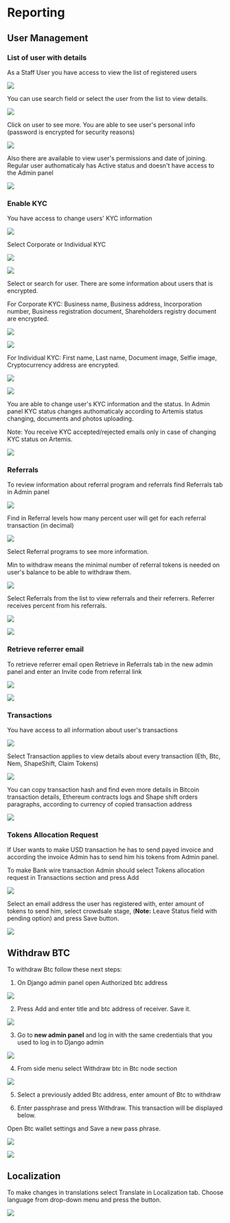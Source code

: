 # Reporting

## **User Management**

### **List of user with details**

As a Staff User you have access to view the list of registered users

![](../../.gitbook/assets/image%20%2811%29.png)

You can use search field or select the user from the list to view details.

![](../../.gitbook/assets/image%20%2818%29.png)

Click on user to see more. You are able to see user's personal info \(password is encrypted for security reasons\)

![](../../.gitbook/assets/image%20%2824%29.png)

Also there are available to view user's permissions and date of joining. Regular user authomaticaly has Active status and doesn't have access to the Admin panel

![](../../.gitbook/assets/image%20%285%29.png)

### **Enable KYC**

You have access to change users' KYC information

![](../../.gitbook/assets/image%20%2817%29.png)

Select Corporate or Individual KYC

![](../../.gitbook/assets/image%20%2851%29.png)

![](../../.gitbook/assets/image%20%2839%29.png)

Select or search for user. There are some information about users that is encrypted.

For Corporate KYC: Business name, Business address, Incorporation number, Business registration document, Shareholders registry document are encrypted.

![](../../.gitbook/assets/image%20%2810%29.png)

![](../../.gitbook/assets/image%20%288%29.png)

For Individual KYC: First name, Last name, Document image, Selfie image, Cryptocurrency address are encrypted.

![](../../.gitbook/assets/image%20%2841%29.png)

![](../../.gitbook/assets/image%20%2848%29.png)

You are able to change user's KYC information and the status. In Admin panel KYC status changes authomaticaly according to Artemis status changing, documents and photos uploading.

Note: You receive KYC accepted/rejected emails only in case of changing KYC status on Artemis.

![](../../.gitbook/assets/image%20%2843%29.png)



### **Referrals**

To review information about referral program and referrals find Referrals tab in Admin panel

![](../../.gitbook/assets/image%20%2830%29.png)

Find in Referral levels how many percent user will get for each referral transaction \(in decimal\)

![](../../.gitbook/assets/image%20%2844%29.png)

Select Referral programs to see more information.

Min to withdraw means the minimal number of referral tokens is needed on user's balance to be able to withdraw them.

![](../../.gitbook/assets/image%20%2838%29.png)

Select Referrals from the list to view referrals and their referrers. Referrer receives percent from his referrals.

![](../../.gitbook/assets/image%20%2832%29.png)

![](../../.gitbook/assets/image%20%2814%29.png)

### **Retrieve referrer email**

To retrieve referrer email open Retrieve in Referrals tab in the new admin panel and enter an Invite code from referral link

![](../../.gitbook/assets/image%20%2825%29.png)

![](../../.gitbook/assets/image%20%2828%29.png)

### **Transactions**

You have access to all information about user's transactions

![](../../.gitbook/assets/image%20%284%29.png)

Select Transaction applies to view details about every transaction \(Eth, Btc, Nem, ShapeShift, Claim Tokens\)

![](../../.gitbook/assets/image%20%283%29.png)

You can copy transaction hash and find even more details in Bitcoin transaction details, Ethereum contracts logs and Shape shift orders paragraphs, according to currency of copied transaction address

![](../../.gitbook/assets/image%20%2835%29.png)

### **Tokens Allocation Request**

If User wants to make USD transaction he has to send payed invoice and according the invoice Admin has to send him his tokens from Admin panel.

To make Bank wire transaction Admin should select Tokens allocation request in Transactions section and press Add

![](../../.gitbook/assets/image.png)

Select an email address the user has registered with, enter amount of tokens to send him, select crowdsale stage, \(**Note:** Leave Status field with pending option\) and press Save button.

![](../../.gitbook/assets/image%20%2813%29.png)

## **Withdraw BTC**

To withdraw Btc follow these next steps:

1. On Django admin panel open Authorized btc address



![](../../.gitbook/assets/image%20%2827%29.png)

2. Press Add and enter  title and btc address of receiver. Save it.

![](../../.gitbook/assets/image%20%2837%29.png)

3. Go to **new admin panel** and log in with the same credentials that you used to log in to Django admin

![](../../.gitbook/assets/image%20%2820%29.png)

4. From side menu select Withdraw btc in Btc node section

![](../../.gitbook/assets/image%20%2842%29.png)

5. Select a previously added Btc address, enter amount of Btc to withdraw

6. Enter passphrase and press Withdraw. This transaction will be displayed below.

Open Btc wallet settings and Save a new pass phrase. 

![](../../.gitbook/assets/image%20%2846%29.png)

![](../../.gitbook/assets/image%20%289%29.png)

## Localization

To make changes in translations select Translate in Localization tab. Choose language from drop-down menu and press the button.

![](../../.gitbook/assets/image%20%2852%29.png)

